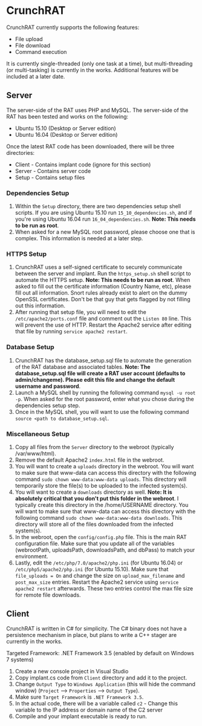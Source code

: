 # CrunchRAT
CrunchRAT currently supports the following features:
* File upload
* File download
* Command execution

It is currently single-threaded (only one task at a time), but multi-threading (or multi-tasking) is currently in the works. Additional features will be included at a later date.

## Server
The server-side of the RAT uses PHP and MySQL. The server-side of the RAT has been tested and works on the following:
* Ubuntu 15.10 (Desktop or Server edition)
* Ubuntu 16.04 (Desktop or Server edition)

Once the latest RAT code has been downloaded, there will be three directories:
* Client - Contains implant code (ignore for this section)
* Server - Contains server code
* Setup - Contains setup files

### Dependencies Setup
1. Within the `Setup` directory, there are two dependencies setup shell scripts. If you are using Ubuntu 15.10 run `15_10_dependencies.sh`, and if you're using Ubuntu 16.04 run `16_04_dependencies.sh`. **Note: This needs to be run as root**.
2. When asked for a new MySQL root password, please choose one that is complex. This information is needed at a later step.

### HTTPS Setup
1. CrunchRAT uses a self-signed certificate to securely communicate between the server and implant. Run the `https_setup.sh` shell script to automate the HTTPS setup. **Note: This needs to be run as root**. When asked to fill out the certificate information (Country Name, etc), please fill out all information. Snort rules already exist to alert on the dummy OpenSSL certificates. Don't be that guy that gets flagged by not filling out this information.
2. After running that setup file, you will need to edit the `/etc/apache2/ports.conf` file and comment out the `Listen 80` line. This will prevent the use of HTTP. Restart the Apache2 service after editing that file by running `service apache2 restart`.

### Database Setup
1. CrunchRAT has the database_setup.sql file to automate the generation of the RAT database and associated tables. **Note: The database_setup.sql file will create a RAT user account (defaults to admin/changeme). Please edit this file and change the default username and password**.
2. Launch a MySQL shell by running the following command `mysql -u root -p`. When asked for the root password, enter what you chose during the dependencies setup step.
3. Once in the MySQL shell, you will want to use the following command `source <path to database_setup.sql`.

### Miscellaneous Setup
1. Copy all files from the `Server` directory to the webroot (typically /var/www/html).
2. Remove the default Apache2 `index.html` file in the webroot.
3. You will want to create a `uploads` directory in the webroot. You will want to make sure that www-data can access this directory with the following command `sudo chown www-data:www-data uploads`. This directory will temporarily store the file(s) to be uploaded to the infected system(s).
4. You will want to create a `downloads` directory as well. **Note: It is absolutely critical that you don't put this folder in the webroot**. I typically create this directory in the /home/USERNAME directory. You will want to make sure that www-data can access this directory with the following command `sudo chown www-data:www-data downloads`. This directory will store all of the files downloaded from the infected system(s).
5. In the webroot, open the `config/config.php` file. This is the main RAT configuration file. Make sure that you update all of the variables (webrootPath, uploadsPath, downloadsPath, and dbPass) to match your environment.
6. Lastly, edit the `/etc/php/7.0/apache2/php.ini` (for Ubuntu 16.04) or `/etc/php5/apache2/php.ini` (for Ubuntu 15.10). Make sure that `file_uploads = On` and change the size on `upload_max_filename` and `post_max_size` entries. Restart the Apache2 service using `service apache2 restart` afterwards. These two entries control the max file size for remote file downloads.

## Client
CrunchRAT is written in C# for simplicity. The C# binary does not have a persistence mechanism in place, but plans to write a C++ stager are currently in the works.

Targeted Framework: .NET Framework 3.5 (enabled by default on Windows 7 systems)

1. Create a new console project in Visual Studio
2. Copy implant.cs code from `Client` directory and add it to the project.
3. Change `Output Type` to `Windows Application` (this will hide the command window) (`Project` --> `Properties` --> `Output Type`).
4. Make sure `Target Framework` is `.NET Framework 3.5`.
5. In the actual code, there will be a variable called `c2` - Change this variable to the IP address or domain name of the C2 server
6. Compile and your implant executable is ready to run.